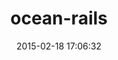 ---
layout: post
title:  "ocean-rails"
repo:   "OceanDev/ocean-rails"
date:   2015-02-18 17:06:32
gemurl: https://github.com/OceanDev/ocean-rails
---